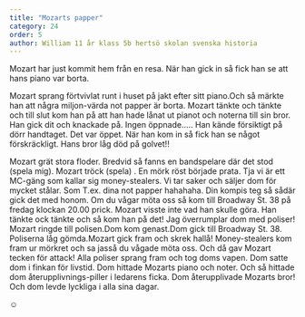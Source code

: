 ```yaml
---
title: "Mozarts papper"
category: 24
order: 5
author: William 11 år klass 5b hertsö skolan svenska historia 
---
```


Mozart har just kommit hem från en resa. När han gick in så fick han se att hans piano var borta.

Mozart sprang förtvivlat runt i huset på jakt efter sitt piano.Och så märkte han att några miljon-värda not papper är borta. Mozart tänkte och tänkte och till slut kom han på att han hade lånat ut pianot och noterna till sin bror. Han gick dit och knackade på. Ingen öppnade..... Han kände försiktigt på dörr handtaget. Det var öppet. När han kom in så fick han se något förskräckligt. Hans bror låg död på golvet!!

Mozart grät stora floder. Bredvid så fanns en bandspelare där det stod (spela mig). Mozart tröck (spela) . En mörk röst började prata. Tja vi är ett MC-gäng som kallar sig money-stealers. Vi tar saker och säljer dom för mycket stålar. Som T.ex. dina not papper hahahaha. Din kompis teg så sådär gick det med honom. Om du vågar möta oss så kom till Broadway St. 38 på fredag klockan 20.00 prick. Mozart visste inte vad han skulle göra. Han tänkte ock tänkte och så kom han på det! Jag överrumplar dom med poliser! Mozart ringde till polisen.Dom kom genast.Dom gick till Broadway St. 38. Poliserna låg gömda.Mozart gick fram och skrek hallå! Money-stealers kom fram ur mörkret och sa jasså du vågade möta oss. Och då gav Mozart tecken för attack! Alla poliser sprang fram och tog doms vapen. Dom satte dom i finkan för livstid. Dom hittade Mozarts piano och noter. Och så hittade dom återupplivnings-piller i ledarens ficka. Dom återupplivade Mozarts bror! Och dom levde lyckliga i alla sina dagar.                  

☺